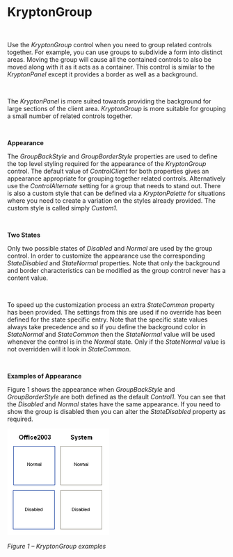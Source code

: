 # KryptonGroup

 

Use the *KryptonGroup* control when you need to group related controls together.
For example, you can use groups to subdivide a form into distinct areas. Moving
the group will cause all the contained controls to also be moved along with it
as it acts as a container. This control is similar to the *KryptonPanel* except
it provides a border as well as a background.

 

The *KryptonPanel* is more suited towards providing the background for large
sections of the client area. *KryptonGroup* is more suitable for grouping a
small number of related controls together.

 

**Appearance** 

The *GroupBackStyle* and *GroupBorderStyle* properties are used to define the
top level styling required for the appearance of the *KryptonGroup* control. The
default value of *ControlClient* for both properties gives an appearance
appropriate for grouping together related controls. Alternatively use
the *ControlAlternate* setting for a group that needs to stand out. There is
also a custom style that can be defined via a *KryptonPalette* for situations
where you need to create a variation on the styles already provided. The custom
style is called simply *Custom1*.

 

**Two States** 

Only two possible states of *Disabled* and *Normal* are used by the group
control. In order to customize the appearance use the corresponding
*StateDisabled* and *StateNormal* properties. Note that only the background and
border characteristics can be modified as the group control never has a content
value.

 

To speed up the customization process an extra *StateCommon* property has been
provided. The settings from this are used if no override has been defined for
the state specific entry. Note that the specific state values always take
precedence and so if you define the background color in *StateNormal* and
*StateCommon* then the *StateNormal* value will be used whenever the control is
in the *Normal* state. Only if the *StateNormal* value is not overridden will it
look in *StateCommon*.

 

**Examples of Appearance** 

Figure 1 shows the appearance when *GroupBackStyle* and *GroupBorderStyle* are
both defined as the default *Control1*. You can see that the *Disabled* and
*Normal* states have the same appearance. If you need to show the group is
disabled then you can alter the *StateDisabled* property as required.

![*Figure 1 – KryptonGroup examples*](KryptonGroup1.png)

*Figure 1 – KryptonGroup examples*
